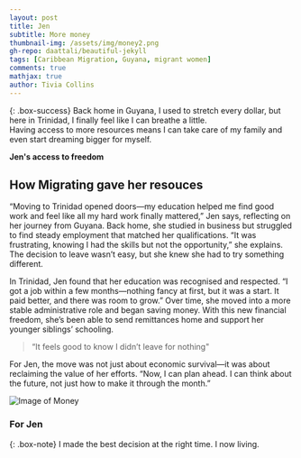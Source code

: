 ```yaml
---
layout: post
title: Jen
subtitle: More money
thumbnail-img: /assets/img/money2.png
gh-repo: daattali/beautiful-jekyll
tags: [Caribbean Migration, Guyana, migrant women]
comments: true
mathjax: true
author: Tivia Collins
---
```


{: .box-success}
Back home in Guyana, I used to stretch every dollar, but here in Trinidad, I finally feel like I can breathe a little. <br/> Having access to more resources means I can take care of my family and even start dreaming bigger for myself.

**Jen's access to freedom**

## How Migrating gave her resouces

“Moving to Trinidad opened doors—my education helped me find good work and feel like all my hard work finally mattered,” Jen says, reflecting on her journey from Guyana. Back home, she studied in business  but struggled to find steady employment that matched her qualifications. “It was frustrating, knowing I had the skills but not the opportunity,” she explains. The decision to leave wasn’t easy, but she knew she had to try something different.

In Trinidad, Jen found that her education was recognised and respected. “I got a job within a few months—nothing fancy at first, but it was a start. It paid better, and there was room to grow.” Over time, she moved into a more stable administrative role and began saving money. With this new financial freedom, she’s been able to send remittances home and support her younger siblings’ schooling. 

> “It feels good to know I didn’t leave for nothing"

For Jen, the move was not just about economic survival—it was about reclaiming the value of her efforts. “Now, I can plan ahead. I can think about the future, not just how to make it through the month.”


<img src="img/money2.png" alt="Image of Money">

### For Jen

{: .box-note}
I made the best decision at the right time. I now living.

